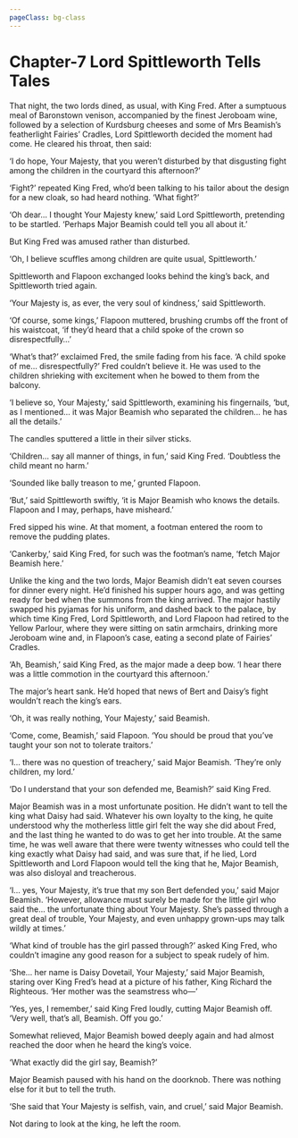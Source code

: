 ```yaml
---
pageClass: bg-class
---
```


# Chapter-7 Lord Spittleworth Tells Tales

That night, the two lords dined, as usual, with King Fred. After a sumptuous meal of Baronstown venison, accompanied by the finest Jeroboam wine, followed by a selection of Kurdsburg cheeses and some of Mrs Beamish’s featherlight Fairies’ Cradles, Lord Spittleworth decided the moment had come. He cleared his throat, then said:

‘I do hope, Your Majesty, that you weren’t disturbed by that disgusting fight among the children in the courtyard this afternoon?’

‘Fight?’ repeated King Fred, who’d been talking to his tailor about the design for a new cloak, so had heard nothing. ‘What fight?’

‘Oh dear… I thought Your Majesty knew,’ said Lord Spittleworth, pretending to be startled. ‘Perhaps Major Beamish could tell you all about it.’

But King Fred was amused rather than disturbed.

‘Oh, I believe scuffles among children are quite usual, Spittleworth.’

Spittleworth and Flapoon exchanged looks behind the king’s back, and Spittleworth tried again.

‘Your Majesty is, as ever, the very soul of kindness,’ said Spittleworth.

‘Of course, some kings,’ Flapoon muttered, brushing crumbs off the front of his waistcoat, ‘if they’d heard that a child spoke of the crown so disrespectfully…’

‘What’s that?’ exclaimed Fred, the smile fading from his face. ‘A child spoke of me… disrespectfully?’ Fred couldn’t believe it. He was used to the children shrieking with excitement when he bowed to them from the balcony.

‘I believe so, Your Majesty,’ said Spittleworth, examining his fingernails, ‘but, as I mentioned… it was Major Beamish who separated the children… he has all the details.’

The candles sputtered a little in their silver sticks.

‘Children… say all manner of things, in fun,’ said King Fred. ‘Doubtless the child meant no harm.’

‘Sounded like bally treason to me,’ grunted Flapoon.

‘But,’ said Spittleworth swiftly, ‘it is Major Beamish who knows the details. Flapoon and I may, perhaps, have misheard.’

Fred sipped his wine. At that moment, a footman entered the room to remove the pudding plates.

‘Cankerby,’ said King Fred, for such was the footman’s name, ‘fetch Major Beamish here.’

Unlike the king and the two lords, Major Beamish didn’t eat seven courses for dinner every night. He’d finished his supper hours ago, and was getting ready for bed when the summons from the king arrived. The major hastily swapped his pyjamas for his uniform, and dashed back to the palace, by which time King Fred, Lord Spittleworth, and Lord Flapoon had retired to the Yellow Parlour, where they were sitting on satin armchairs, drinking more Jeroboam wine and, in Flapoon’s case, eating a second plate of Fairies’ Cradles.

‘Ah, Beamish,’ said King Fred, as the major made a deep bow. ‘I hear there was a little commotion in the courtyard this afternoon.’

The major’s heart sank. He’d hoped that news of Bert and Daisy’s fight wouldn’t reach the king’s ears.

‘Oh, it was really nothing, Your Majesty,’ said Beamish.

‘Come, come, Beamish,’ said Flapoon. ‘You should be proud that you’ve taught your son not to tolerate traitors.’

‘I… there was no question of treachery,’ said Major Beamish. ‘They’re only children, my lord.’

‘Do I understand that your son defended me, Beamish?’ said King Fred.

Major Beamish was in a most unfortunate position. He didn’t want to tell the king what Daisy had said. Whatever his own loyalty to the king, he quite understood why the motherless little girl felt the way she did about Fred, and the last thing he wanted to do was to get her into trouble. At the same time, he was well aware that there were twenty witnesses who could tell the king exactly what Daisy had said, and was sure that, if he lied, Lord Spittleworth and Lord Flapoon would tell the king that he, Major Beamish, was also disloyal and treacherous.

‘I… yes, Your Majesty, it’s true that my son Bert defended you,’ said Major Beamish. ‘However, allowance must surely be made for the little girl who said the… the unfortunate thing about Your Majesty. She’s passed through a great deal of trouble, Your Majesty, and even unhappy grown-ups may talk wildly at times.’

‘What kind of trouble has the girl passed through?’ asked King Fred, who couldn’t imagine any good reason for a subject to speak rudely of him.

‘She… her name is Daisy Dovetail, Your Majesty,’ said Major Beamish, staring over King Fred’s head at a picture of his father, King Richard the Righteous. ‘Her mother was the seamstress who—’

‘Yes, yes, I remember,’ said King Fred loudly, cutting Major Beamish off. ‘Very well, that’s all, Beamish. Off you go.’

Somewhat relieved, Major Beamish bowed deeply again and had almost reached the door when he heard the king’s voice.

‘What exactly did the girl say, Beamish?’

Major Beamish paused with his hand on the doorknob. There was nothing else for it but to tell the truth.

‘She said that Your Majesty is selfish, vain, and cruel,’ said Major Beamish.

Not daring to look at the king, he left the room.